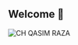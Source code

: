 ## Welcome 👋
<picture>
 <source media="(prefers-color-scheme: dark)" srcset="https://drive.google.com/file/d/1nMVWKGDjtOOdQ2LwC2wZaC0KLemORRHP">
 <source media="(prefers-color-scheme: light)" srcset="https://drive.google.com/file/d/1nMVWKGDjtOOdQ2LwC2wZaC0KLemORRHP">
 <img alt="CH QASIM RAZA" src="https://drive.google.com/file/d/1nMVWKGDjtOOdQ2LwC2wZaC0KLemORRHP">
</picture>
<!--
**skyscanner4u/skyscanner4u** is a ✨ _special_ ✨ repository because its `README.md` (this file) appears on your GitHub profile.

Here are some ideas to get you started:

- 🔭 I’m currently working on ...
- 🌱 I’m currently learning ...
- 👯 I’m looking to collaborate on ...
- 🤔 I’m looking for help with ...
- 💬 Ask me about ...
- 📫 How to reach me: ...
- 😄 Pronouns: ...
- ⚡ Fun fact: ...
-->
